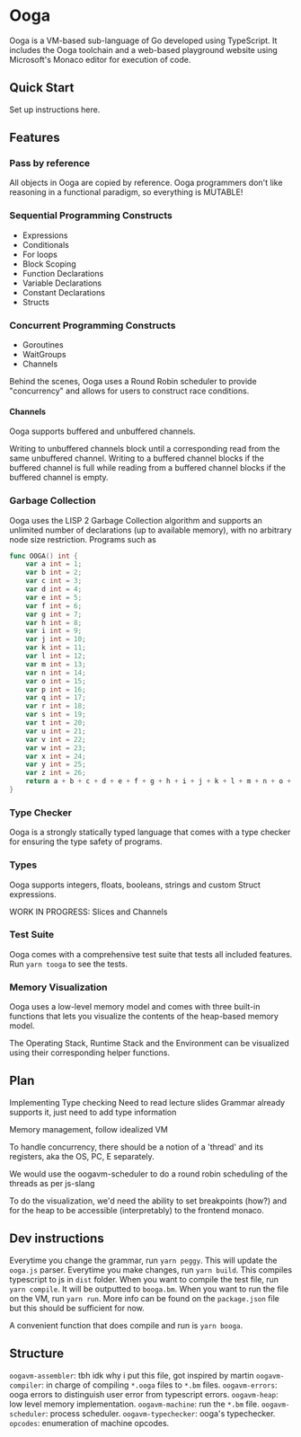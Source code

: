 # Ooga

Ooga is a VM-based sub-language of Go developed using TypeScript.
It includes the Ooga toolchain and a web-based playground website using Microsoft's Monaco
editor for execution of code.

## Quick Start

Set up instructions here.

## Features 

### Pass by reference

All objects in Ooga are copied by reference. Ooga programmers don't like reasoning in a functional paradigm, so
everything is MUTABLE!

### Sequential Programming Constructs

- Expressions
- Conditionals
- For loops
- Block Scoping
- Function Declarations
- Variable Declarations
- Constant Declarations
- Structs

### Concurrent Programming Constructs

- Goroutines
- WaitGroups
- Channels

Behind the scenes, Ooga uses a Round Robin scheduler to provide "concurrency" and allows for users
to construct race conditions.

#### Channels

Ooga supports buffered and unbuffered channels.

Writing to unbuffered channels block until a corresponding read from the same unbuffered channel.
Writing to a buffered channel blocks if the buffered channel is full while reading from a buffered channel blocks
if the buffered channel is empty.

### Garbage Collection

Ooga uses the LISP 2 Garbage Collection algorithm and supports an unlimited number of declarations (up 
to available memory), with no arbitrary node size restriction. Programs such as

```go
func OOGA() int {
    var a int = 1;
    var b int = 2;
    var c int = 3;
    var d int = 4;
    var e int = 5;
    var f int = 6;
    var g int = 7;
    var h int = 8;
    var i int = 9;
    var j int = 10;
    var k int = 11;
    var l int = 12;
    var m int = 13;
    var n int = 14;
    var o int = 15;
    var p int = 16;
    var q int = 17;
    var r int = 18;
    var s int = 19;
    var t int = 20;
    var u int = 21;
    var v int = 22;
    var w int = 23;
    var x int = 24;
    var y int = 25;
    var z int = 26;
    return a + b + c + d + e + f + g + h + i + j + k + l + m + n + o + p + q + r + s + t + u + v + w +x + y + z;
}
```

### Type Checker

Ooga is a strongly statically typed language that comes with a type checker for ensuring the type safety
of programs.

### Types

Ooga supports integers, floats, booleans, strings and custom Struct expressions.

WORK IN PROGRESS: Slices and Channels

### Test Suite

Ooga comes with a comprehensive test suite that tests all included features. Run `yarn tooga` to see the tests.

### Memory Visualization

Ooga uses a low-level memory model and comes with three built-in functions that lets you visualize
the contents of the heap-based memory model.

The Operating Stack, Runtime Stack and the Environment can be visualized using their corresponding
helper functions.


## Plan

Implementing Type checking
Need to read lecture slides
Grammar already supports it, just need to add type information

Memory management, follow idealized VM

To handle concurrency, there should be a notion of a 'thread' and its registers, aka the 
OS, PC, E separately.

We would use the oogavm-scheduler to do a round robin scheduling of the threads as per js-slang

To do the visualization, we'd need the ability to set breakpoints (how?) and for the heap to be
accessible (interpretably) to the frontend monaco.


## Dev instructions

Everytime you change the grammar, run `yarn peggy`. This will update the `ooga.js` parser.
Everytime you make changes, run `yarn build`. This compiles typescript to js in `dist` folder.
When you want to compile the test file, run `yarn compile`. It will be outputted to `booga.bm`.
When you want to run the file on the VM, run `yarn run`.
More info can be found on the `package.json` file but this should be sufficient for now.

A convenient function that does compile and run is `yarn booga`.

## Structure

`oogavm-assembler`: tbh idk why i put this file, got inspired by martin
`oogavm-compiler`: in charge of compiling `*.ooga` files to `*.bm` files.
`oogavm-errors`: ooga errors to distinguish user error from typescript errors.
`oogavm-heap`: low level memory implementation.
`oogavm-machine`: run the `*.bm` file.
`oogavm-scheduler`: process scheduler.
`oogavm-typechecker`: ooga's typechecker.
`opcodes`: enumeration of machine opcodes.
